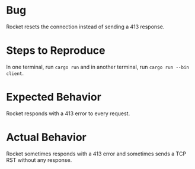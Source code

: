 # Bug

Rocket resets the connection instead of sending a 413 response.

# Steps to Reproduce

In one terminal, run `cargo run` and in another terminal, run `cargo run --bin client`.

# Expected Behavior

Rocket responds with a 413 error to every request.

# Actual Behavior

Rocket sometimes responds with a 413 error and
sometimes sends a TCP RST without any response.
